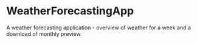 # WeatherForecastingApp
A weather forecasting application - overview of weather for a week and a download of monthly preview.

